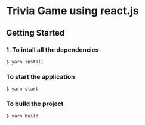 # Trivia Game using react.js 

## Getting Started

### 1. To intall all the dependencies

```
$ yarn install
```
### To start the application

```
$ yarn start
```

### To build the project

```
$ yarn build
```